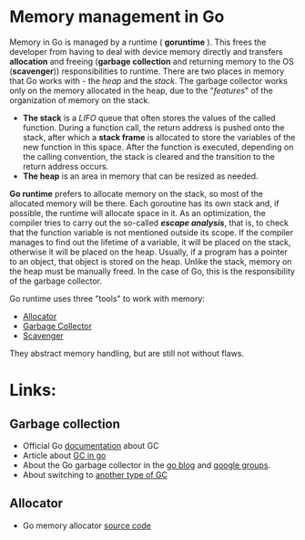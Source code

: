 # Memory management in Go
Memory in Go is managed by a runtime ( **goruntime** ). This frees the developer from having to deal with device memory directly and transfers **allocation** and freeing (**garbage collection** and returning memory to the OS (**scavenger**)) responsibilities to runtime. There are two places in memory that Go works with - the *heap* and the *stack*. The garbage collector works only on the memory allocated in the heap, due to the "*features*" of the organization of memory on the stack.

- **The stack** is a *LIFO* queue that often stores the values of the called function. During a function call, the return address is pushed onto the stack, after which a **stack frame** is allocated to store the variables of the new function in this space. After the function is executed, depending on the calling convention, the stack is cleared and the transition to the return address occurs.
- **The heap** is an area in memory that can be resized as needed.

**Go runtime** prefers to allocate memory on the stack, so most of the allocated memory will be there. Each goroutine has its own stack and, if possible, the runtime will allocate space in it. As an optimization, the compiler tries to carry out the so-called ***escape analysis***, that is, to check that the function variable is not mentioned outside its scope. If the compiler manages to find out the lifetime of a variable, it will be placed on the stack, otherwise it will be placed on the heap. Usually, if a program has a pointer to an object, that object is stored on the heap. Unlike the stack, memory on the heap must be manually freed. In the case of Go, this is the responsibility of the garbage collector.

Go runtime uses three "tools" to work with memory:
- [Allocator](./allocator.md)
- [Garbage Collector](./garbage-collector.md)
- [Scavenger](./scavenger.md)

They abstract memory handling, but are still not without flaws.

# Links:
## Garbage collection
- Official Go [documentation](https://go.dev/doc/gc-guide) about GC
- Article about [GC in go](https://medium.com/@ankur_anand/a-visual-guide-to-golang-memory-allocator-from-ground-up-e132258453ed)
- About the Go garbage collector in the [go blog](https://blog.golang.org/ismmkeynote) and [google groups](https://groups.google.com/g/golang-nuts/c/KJiyv2mV2pU/m/wdBUH1mHCAAJ).
- About switching to [another type of GC](http://golang.org/s/gctoc)
## Allocator
- Go memory allocator [source code](https://github.com/golang/go/blob/master/src/runtime/malloc.go)

